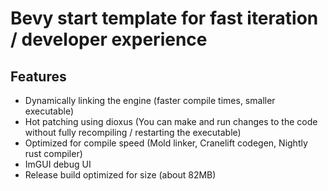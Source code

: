 # Bevy start template for fast iteration / developer experience

## Features
- Dynamically linking the engine (faster compile times, smaller executable)
- Hot patching using dioxus (You can make and run changes to the code without fully recompiling / restarting the executable)
- Optimized for compile speed (Mold linker, Cranelift codegen, Nightly rust compiler)
- ImGUI debug UI
- Release build optimized for size (about 82MB)
